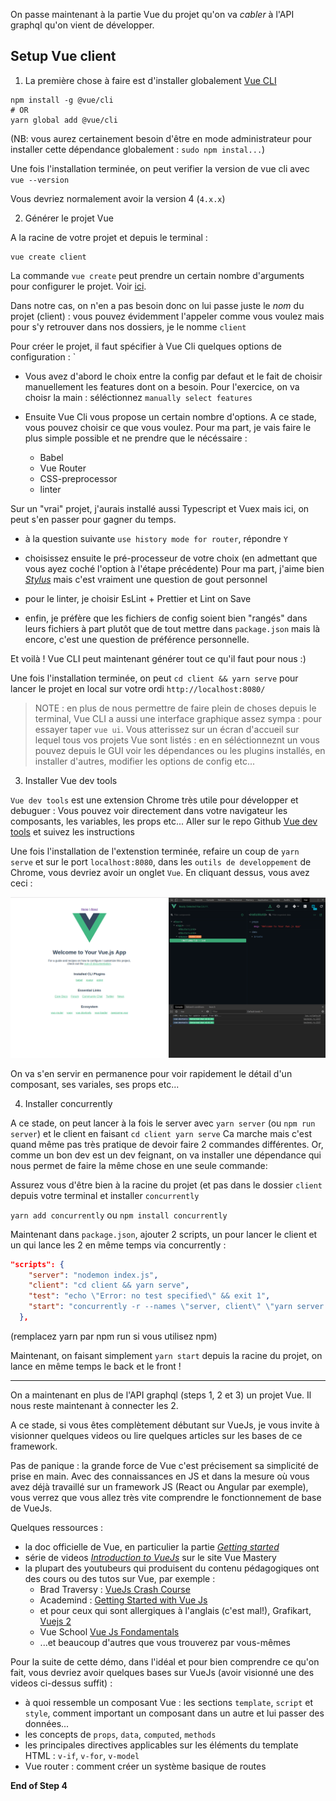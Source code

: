 On passe maintenant à la partie Vue du projet qu'on va
_cabler_ à l'API graphql qu'on vient de développer.


## Setup Vue client

1. La première chose à faire est d'installer globalement [Vue CLI](https://cli.vuejs.org/)

```shell
npm install -g @vue/cli
# OR
yarn global add @vue/cli
```
(NB: vous aurez certainement besoin d'être en mode administrateur pour installer cette dépendance globalement : `sudo npm instal...`)

Une fois l'installation terminée, on peut verifier la version de vue cli avec `vue --version`

Vous devriez normalement avoir la version 4 (`4.x.x`)

2. Générer le projet Vue


A la racine de votre projet et depuis le terminal :

```shell
vue create client
```
La commande `vue create` peut prendre un certain nombre d'arguments pour configurer le projet.
Voir [ici](https://cli.vuejs.org/guide/creating-a-project.html#vue-create).

Dans notre cas, on n'en a pas besoin donc on lui passe juste le _nom_ du projet (client) : vous pouvez évidemment l'appeler comme vous voulez
mais pour s'y retrouver dans nos dossiers, je le nomme `client`

Pour créer le projet, il faut spécifier à Vue Cli quelques options de configuration : `

- Vous avez d'abord le choix entre la config par defaut et le fait de choisir manuellement les features dont on a besoin.
Pour l'exercice, on va choisr la main : séléctionnez `manually select features`

- Ensuite Vue Cli vous propose un certain nombre d'options. A ce stade, vous pouvez choisir ce que vous voulez.
Pour ma part, je vais faire le plus simple possible et ne prendre que le nécéssaire :
    - Babel
    - Vue Router
    - CSS-preprocessor
    - linter

Sur un "vrai" projet, j'aurais installé aussi Typescript et Vuex mais ici, on peut s'en passer pour gagner du temps.

- à la question suivante `use history mode for router`, répondre `Y`

- choisissez ensuite le pré-processeur de votre choix (en admettant que vous ayez coché l'option à l'étape précédente)
Pour ma part, j'aime bien [*Stylus*](http://stylus-lang.com/) mais c'est vraiment une question de gout personnel

- pour le linter, je choisir EsLint + Prettier et Lint on Save

- enfin, je préfère que les fichiers de config soient bien "rangés" dans leurs fichiers à part plutôt que de tout
mettre dans `package.json` mais là encore, c'est une question de préférence personnelle.

Et voilà ! Vue CLI peut maintenant générer tout ce qu'il faut pour nous :)

Une fois l'installation terminée, on peut `cd client && yarn serve` pour lancer le projet en local sur votre ordi `http://localhost:8080/`


>NOTE : en plus de nous permettre de faire plein de choses depuis le terminal, Vue CLI
>a aussi une interface graphique assez sympa : pour essayer taper `vue ui`.
>Vous atterissez sur un écran d'accueil sur lequel tous vos projets Vue sont listés : en en séléctionneznt un
>vous pouvez depuis le GUI voir les dépendances ou les plugins installés, en installer d'autres, modifier les options de config etc...


3. Installer Vue dev tools

 `Vue dev tools` est une extension Chrome très utile pour développer et debuguer :
 Vous pouvez voir directement dans votre navigateur les composants, les variables, les props etc...
 Aller sur le repo Github [Vue dev tools](https://github.com/vuejs/vue-devtools) et suivez les instructions

 Une fois l'installation de l'extenstion terminée, refaire un coup de `yarn serve` et sur le port `localhost:8080`, dans les `outils de developpement`
 de Chrome, vous devriez avoir un onglet `Vue`. En cliquant dessus, vous avez ceci :

 ![Alt text](./assets/vue-dev-tools.png)

On va s'en servir en permanence pour voir rapidement le détail d'un composant, ses variales, ses props etc...


4. Installer concurrently

A ce stade, on peut lancer à la fois le server avec `yarn server` (ou `npm run server`) et le client en faisant `cd client yarn serve`
Ca marche mais c'est quand même pas très pratique de devoir faire 2 commandes différentes. Or, comme un bon dev est un dev feignant,
on va installer une dépendance qui nous permet de faire la même chose en une seule commande:

Assurez vous d'être bien à la racine du projet (et pas dans le dossier `client` depuis votre terminal et installer `concurrently`

`yarn add concurrently` ou `npm install concurrently`

Maintenant dans `package.json`, ajouter 2 scripts, un pour lancer le client et un qui lance les 2 en même temps via concurrently :

```json
"scripts": {
    "server": "nodemon index.js",
    "client": "cd client && yarn serve",
    "test": "echo \"Error: no test specified\" && exit 1",
    "start": "concurrently -r --names \"server, client\" \"yarn server --silent\" \"yarn client --silent\" "
  },
```
(remplacez yarn par npm run si vous utilisez npm)


Maintenant, on faisant simplement `yarn start`  depuis la racine du projet, on lance en même temps le back et le front !


***

On a maintenant en plus de l'API graphql (steps 1, 2 et 3) un projet Vue. Il nous reste maintenant à connecter les 2.

A ce stade, si vous êtes complètement débutant sur VueJs, je vous invite à visionner quelques videos ou lire quelques articles sur les bases de
ce framework.

Pas de panique : la grande force de Vue c'est précisement sa simplicité de prise en main. Avec des connaissances en JS et dans la mesure où
vous avez déjà travaillé sur un framework JS (React ou Angular par exemple), vous verrez que vous allez très vite comprendre le fonctionnement de base de VueJs.

Quelques ressources :

- la doc officielle de Vue, en particulier la partie [*Getting started*](https://vuejs.org/v2/guide/)
- série de videos [*Introduction to VueJs*](https://www.vuemastery.com/courses/intro-to-vue-js/vue-instance/) sur le site Vue Mastery
- la plupart des youtubeurs qui produisent du contenu pédagogiques ont des cours ou des tutos sur Vue, par exemple :
    - Brad Traversy : [VueJs Crash Course](https://www.youtube.com/watch?v=Wy9q22isx3U)
    - Academind : [Getting Started with Vue Js](https://www.youtube.com/watch?v=nyJSd6V2DRI&list=PL55RiY5tL51p-YU-Uw90qQH419BM4Iz07)
    - et pour ceux qui sont allergiques à l'anglais (c'est mal!), Grafikart, [Vuejs 2](https://www.grafikart.fr/formations/vuejs)
    - Vue School [Vue Js Fondamentals](https://vueschool.io/courses/vuejs-fundamentals)
    - ...et beaucoup d'autres que vous trouverez par vous-mêmes


 Pour la suite de cette démo, dans l'idéal et pour bien comprendre ce qu'on fait, vous devriez avoir quelques bases sur VueJs (avoir visionné une des videos ci-dessus suffit) :

 - à quoi ressemble un composant Vue : les sections `template`, `script` et `style`, comment important un composant dans un autre et lui passer des données...
 - les concepts de `props`, `data`, `computed`, `methods`
 - les principales directives applicables sur les éléments du template HTML : `v-if`, `v-for`, `v-model`
 - Vue router : comment créer un système basique de routes



**End of Step 4**
